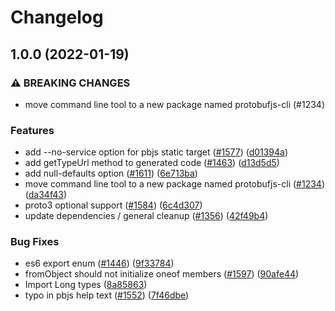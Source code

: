 # Changelog

## 1.0.0 (2022-01-19)


### ⚠ BREAKING CHANGES

* move command line tool to a new package named protobufjs-cli (#1234)

### Features

* add --no-service option for pbjs static target ([#1577](https://www.github.com/mix/protobuf.js/issues/1577)) ([d01394a](https://www.github.com/mix/protobuf.js/commit/d01394a1463062824c066b653aad53c449752202))
* add getTypeUrl method to generated code ([#1463](https://www.github.com/mix/protobuf.js/issues/1463)) ([d13d5d5](https://www.github.com/mix/protobuf.js/commit/d13d5d5688052e366aa2e9169f50dfca376b32cf))
* add null-defaults option ([#1611](https://www.github.com/mix/protobuf.js/issues/1611)) ([6e713ba](https://www.github.com/mix/protobuf.js/commit/6e713baf54bd987ae52cbf92a4f2742c70201dc0))
* move command line tool to a new package named protobufjs-cli ([#1234](https://www.github.com/mix/protobuf.js/issues/1234)) ([da34f43](https://www.github.com/mix/protobuf.js/commit/da34f43ccd51ad97017e139f137521782f5ef119))
* proto3 optional support ([#1584](https://www.github.com/mix/protobuf.js/issues/1584)) ([6c4d307](https://www.github.com/mix/protobuf.js/commit/6c4d30716a9a756dcdc21d64f9c9d069315fc5b1))
* update dependencies / general cleanup ([#1356](https://www.github.com/mix/protobuf.js/issues/1356)) ([42f49b4](https://www.github.com/mix/protobuf.js/commit/42f49b43f692c24c2bc1ae081b4d1ad9fa173cd7))


### Bug Fixes

* es6 export enum ([#1446](https://www.github.com/mix/protobuf.js/issues/1446)) ([9f33784](https://www.github.com/mix/protobuf.js/commit/9f33784350b1efc2e774bbfc087cbd2c47828748))
* fromObject should not initialize oneof members ([#1597](https://www.github.com/mix/protobuf.js/issues/1597)) ([90afe44](https://www.github.com/mix/protobuf.js/commit/90afe4412de8070b0c0681e5905a6e0213072a85))
* Import Long types ([8a85863](https://www.github.com/mix/protobuf.js/commit/8a858634f3add3a2d8567f72699b907e9f543eca))
* typo in pbjs help text ([#1552](https://www.github.com/mix/protobuf.js/issues/1552)) ([7f46dbe](https://www.github.com/mix/protobuf.js/commit/7f46dbeb538a6277035a896e1ab5e1a070e28681))

